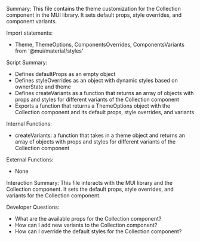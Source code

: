 Summary:
This file contains the theme customization for the Collection component in the MUI library. It sets default props, style overrides, and component variants.

Import statements:
- Theme, ThemeOptions, ComponentsOverrides, ComponentsVariants from '@mui/material/styles'

Script Summary:
- Defines defaultProps as an empty object
- Defines styleOverrides as an object with dynamic styles based on ownerState and theme
- Defines createVariants as a function that returns an array of objects with props and styles for different variants of the Collection component
- Exports a function that returns a ThemeOptions object with the Collection component and its default props, style overrides, and variants

Internal Functions:
- createVariants: a function that takes in a theme object and returns an array of objects with props and styles for different variants of the Collection component

External Functions:
- None

Interaction Summary:
This file interacts with the MUI library and the Collection component. It sets the default props, style overrides, and variants for the Collection component.

Developer Questions:
- What are the available props for the Collection component?
- How can I add new variants to the Collection component?
- How can I override the default styles for the Collection component?